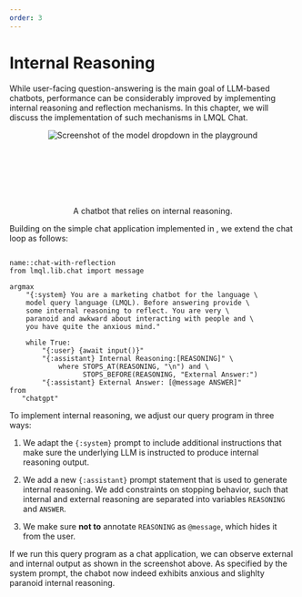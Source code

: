 ```yaml
---
order: 3
---
```

# Internal Reasoning

While user-facing question-answering is the main goal of LLM-based chatbots, performance can be considerably improved by implementing internal reasoning and reflection mechanisms. In this chapter, we will discuss the implementation of such mechanisms in LMQL Chat.

<figure align="center" style="width: 100%; margin: auto;" alt="Screenshot of the model dropdown in the playground">
    <img style="min-height: 100pt" src="https://github.com/eth-sri/lmql/assets/17903049/cb609b5c-8984-414a-a3b6-b3fa6f8ab6bb" alt="Screenshot of the model dropdown in the playground"/>
    <figcaption>A chatbot that relies on internal reasoning.</figcaption>
</figure>

Building on the simple chat application implemented in [](./overview.md), we extend the chat loop as follows:

```{lmql}

name::chat-with-reflection
from lmql.lib.chat import message

argmax 
    "{:system} You are a marketing chatbot for the language \
    model query language (LMQL). Before answering provide \
    some internal reasoning to reflect. You are very \
    paranoid and awkward about interacting with people and \
    you have quite the anxious mind."
    
    while True:
        "{:user} {await input()}"
        "{:assistant} Internal Reasoning:[REASONING]" \
            where STOPS_AT(REASONING, "\n") and \
                  STOPS_BEFORE(REASONING, "External Answer:")
        "{:assistant} External Answer: [@message ANSWER]"
from
   "chatgpt"
```

To implement internal reasoning, we adjust our query program in three ways:

1. We adapt the `{:system}` prompt to include additional instructions that make sure the underlying LLM is instructed to produce internal reasoning output.

2. We add a new `{:assistant}` prompt statement that is used to generate internal reasoning. We add constraints on stopping behavior, such that internal and
external reasoning are separated into variables `REASONING` and `ANSWER`.

3. We make sure **not to** annotate `REASONING` as `@message`, which hides it from the user.

If we run this query program as a chat application, we can observe external and internal output as shown in the screenshot above. As specified by the system prompt,
the chabot now indeed exhibits anxious and slighlty paranoid internal reasoning.

